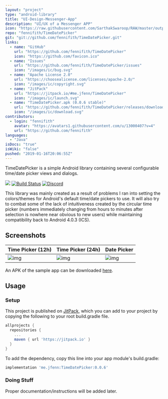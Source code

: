 ```yaml
---
layout: "project"
type: "android-library"
title: "UI-Design-Messenger-App"
description: "UI/UX of a Messenger APP"
icon: "https://raw.githubusercontent.com/SarthakSwaroop/RAW/master/output-onlinepngtools%20(6).png"
repo: "fennifith/TimeDatePicker"
git: "git://github.com/fennifith/TimeDatePicker.git"
links: 
  - name: "GitHub"
    url: "https://github.com/fennifith/TimeDatePicker"
    icon: "https://github.com/favicon.ico"
  - name: "Issues"
    url: "https://github.com/fennifith/TimeDatePicker/issues"
    icon: "/images/ic/bug.svg"
  - name: "Apache License 2.0"
    url: "https://choosealicense.com/licenses/apache-2.0/"
    icon: "/images/ic/copyright.svg"
  - name: "JitPack"
    url: "https://jitpack.io/#me.jfenn/TimeDatePicker"
    icon: "/images/ic/launch.svg"
  - name: "TimeDatePicker.apk (0.0.6 stable)"
    url: "https://github.com/fennifith/TimeDatePicker/releases/download/0.0.6/TimeDatePicker.apk"
    icon: "/images/ic/download.svg"
contributors: 
  - login: "fennifith"
    avatar: "https://avatars1.githubusercontent.com/u/13000407?v=4"
    url: "https://github.com/fennifith"
languages: 
  - "Java"
isDocs: "true"
isWiki: "false"
pushed: "2019-01-16T20:06:55Z"
---
```


TimeDatePicker is a simple Android library containing several configurable time/date picker views and dialogs.

[![](https://jitpack.io/v/me.jfenn/TimeDatePicker.svg)](https://jitpack.io/#me.jfenn/TimeDatePicker)
[![Build Status](https://travis-ci.com/fennifith/TimeDatePicker.svg)](https://travis-ci.com/fennifith/TimeDatePicker)
[![Discord](https://img.shields.io/discord/514625116706177035.svg)](https://discord.gg/8q8GQF2)

This library was mainly created as a result of problems I ran into setting the colors/themes for Android's default time/date pickers to use. It will also try to combat some of the lack of intuitiveness created by the circular time picker (numbers immediately changing from hours to minutes after selection is nowhere near obvious to new users) while maintaining compatibility back to Android 4.0.3 (ICS).

## Screenshots

| Time Picker (12h) | Time Picker (24h) | Date Picker |
|-------------------|-------------------|-------------|
| ![img](https://github.com/fennifith/TimeDatePicker/blob/master/./.github/images/time-12h.png?raw=true) | ![img](https://github.com/fennifith/TimeDatePicker/blob/master/./.github/images/time-24h.png?raw=true) | ![img](https://github.com/fennifith/TimeDatePicker/blob/master/./.github/images/date.png?raw=true) |

An APK of the sample app can be downloaded [here](/../../releases).

## Usage

### Setup

This project is published on [JitPack](https://jitpack.io), which you can add to your project by copying the following to your root build.gradle file.

```gradle
allprojects {
  repositories {
    ...
    maven { url 'https://jitpack.io' }
  }
}
```

To add the dependency, copy this line into your app module's build.gradle:

```gradle
implementation 'me.jfenn:TimeDatePicker:0.0.6'
```

### Doing Stuff

Proper documentation/instructions will be added later.
